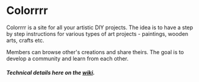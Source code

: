 # Colorrrr

Colorrrr is a site for all your artistic DIY projects. The idea is to have a step by step instructions for various types of art projects - paintings, wooden arts, crafts etc. 

Members can browse other's creations and share theirs. The goal is to develop a community and learn from each other.


##### Technical details here on the [wiki](#).